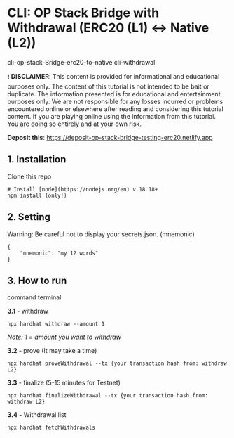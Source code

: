 # CLI: OP Stack Bridge with Withdrawal (ERC20 (L1) <-> Native (L2))
cli-op-stack-Bridge-erc20-to-native
cli-withdrawal

❗ **DISCLAIMER**: This content is provided for informational and educational purposes only. The content of this tutorial is not intended to be bait or duplicate. The information presented is for educational and entertainment purposes only. We are not responsible for any losses incurred or problems encountered online or elsewhere after reading and considering this tutorial content. If you are playing online using the information from this tutorial. You are doing so entirely and at your own risk.

**Deposit this**: https://deposit-op-stack-bridge-testing-erc20.netlify.app

## 1. Installation
Clone this repo

```
# Install [node](https://nodejs.org/en) v.18.18+
npm install (only!)
```

## 2. Setting
Warning: Be careful not to display your secrets.json. (mnemonic)

```
{
    "mnemonic": "my 12 words"
}
```

## 3. How to run
command terminal

**3.1** - withdraw
```
npx hardhat withdraw --amount 1
```
*Note: 1 = amount you want to withdraw* 

**3.2** - prove (It may take a time)
```
npx hardhat proveWithdrawal --tx {your transaction hash from: withdraw L2}
```

**3.3** - finalize (5-15 minutes for Testnet)
```
npx hardhat finalizeWithdrawal --tx {your transaction hash from: withdraw L2}
```

**3.4** - Withdrawal list
```
npx hardhat fetchWithdrawals
```

###
